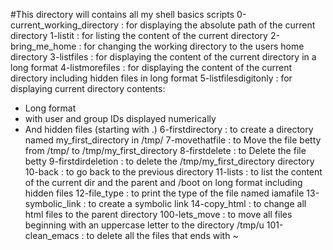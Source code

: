 #This directory will contains all my shell basics scripts
0-current_working_directory : for displaying the absolute path of the current directory
1-listit : for listing the content of the current directory
2-bring_me_home : for changing the working directory to the users home directory
3-listfiles : for displaying the content of the current directory in a long format
4-listmorefiles : for displaying the content of the current directory including hidden files in long format
5-listfilesdigitonly : for displaying current directory contents:
 - Long format
 - with user and group IDs displayed numerically
 - And hidden files (starting with .)
6-firstdirectory : to create a directory named my_first_directory in /tmp/
7-movethatfile : to Move the file betty from /tmp/ to /tmp/my_first_directory
8-firstdelete : to Delete the file betty
9-firstdirdeletion : to delete the /tmp/my_first_directory directory
10-back : to go back to the previous directory
11-lists : to list the content of the current dir and the parent and /boot on long format including hidden files
12-file_type : to print the type of the file named iamafile
13-symbolic_link : to create a symbolic link
14-copy_html : to change all html files to the parent directory
100-lets_move :  to move all files beginning with an uppercase letter to the directory /tmp/u
101-clean_emacs : to delete all the files that ends with ~ 
